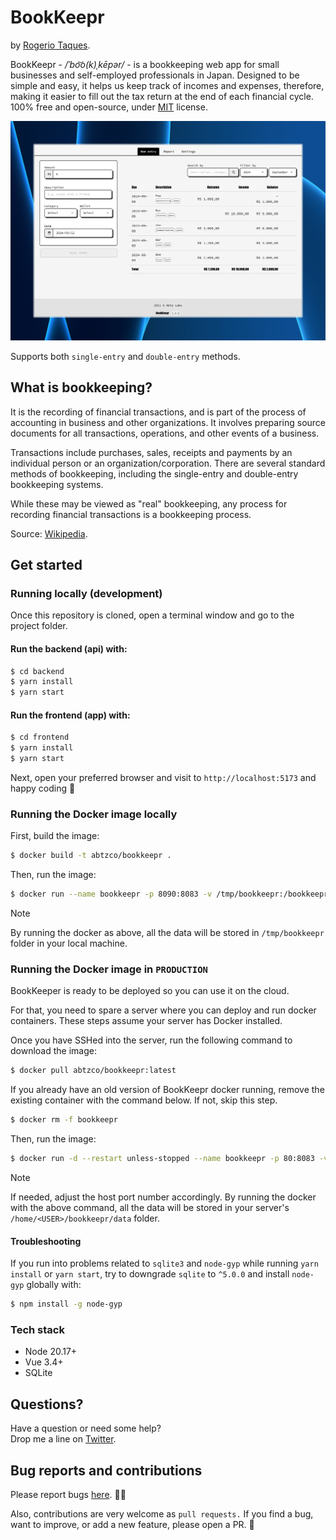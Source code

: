 # BookKeepr

by [Rogerio Taques](https://x.com/rogeriotaques).

BookKeepr - _/ˈbo͝o(k)ˌkēpər/_ - is a bookkeeping web app for small businesses and self-employed professionals in Japan. Designed to be simple and easy, it helps us keep track of incomes and expenses, therefore, making it easier to fill out the tax return at the end of each financial cycle. 100% free and open-source, under [MIT](LICENSE) license.

![BookKeepr](assets/screenshot.png)

Supports both `single-entry` and `double-entry` methods.

## What is bookkeeping?

It is the recording of financial transactions, and is part of the process of accounting in business and other organizations. It involves preparing source documents for all transactions, operations, and other events of a business.

Transactions include purchases, sales, receipts and payments by an individual person or an organization/corporation. There are several standard methods of bookkeeping, including the single-entry and double-entry bookkeeping systems.

While these may be viewed as "real" bookkeeping, any process for recording financial transactions is a bookkeeping process.

Source: [Wikipedia](https://en.wikipedia.org/wiki/Bookkeeping).

## Get started

### Running locally (development)

Once this repository is cloned, open a terminal window and go to the project folder.

#### Run the backend (api) with:

```sh
$ cd backend
$ yarn install
$ yarn start
```

#### Run the frontend (app) with:

```sh
$ cd frontend
$ yarn install
$ yarn start
```

Next, open your preferred browser and visit to `http://localhost:5173` and happy coding 🤘

### Running the Docker image locally

First, build the image:

```sh
$ docker build -t abtzco/bookkeepr .
```

Then, run the image:

```sh
$ docker run --name bookkeepr -p 8090:8083 -v /tmp/bookkeepr:/bookkeepr/data abtzco/bookkeepr:latest
```

> [!NOTE]
> By running the docker as above, all the data will be stored in `/tmp/bookkeepr` folder in your local machine.

### Running the Docker image in `PRODUCTION `

BookKeeper is ready to be deployed so you can use it on the cloud.

For that, you need to spare a server where you can deploy and run docker containers. These steps assume your server has Docker installed.

Once you have SSHed into the server, run the following command to download the image:

```sh
$ docker pull abtzco/bookkeepr:latest
```

If you already have an old version of BookKeepr docker running, remove the existing container with the command below. If not, skip this step.

```sh
$ docker rm -f bookkeepr
```

Then, run the image:

```sh
$ docker run -d --restart unless-stopped --name bookkeepr -p 80:8083 -v /home/<USER>/bookkeepr/data:/bookkeepr/data abtzco/bookkeepr:latest
```

> [!NOTE]
> If needed, adjust the host port number accordingly. By running the docker with the above command, all the data will be stored in your server's `/home/<USER>/bookkeepr/data` folder.

#### Troubleshooting

If you run into problems related to `sqlite3` and `node-gyp` while running `yarn install` or `yarn start`, try to downgrade `sqlite` to `^5.0.0` and install `node-gyp` globally with:

```sh
$ npm install -g node-gyp
```

### Tech stack

- Node 20.17+
- Vue 3.4+
- SQLite

## Questions?

Have a question or need some help? <br>
Drop me a line on [Twitter](https://twitter.com/rogeriotaques).

## Bug reports and contributions

Please report bugs [here](https://github.com/rogeriotaques/bookkeepr/issues). 🙇‍♂️

Also, contributions are very welcome as `pull requests.` If you find a bug, want to improve, or add a new feature, please open a PR. 🙏
